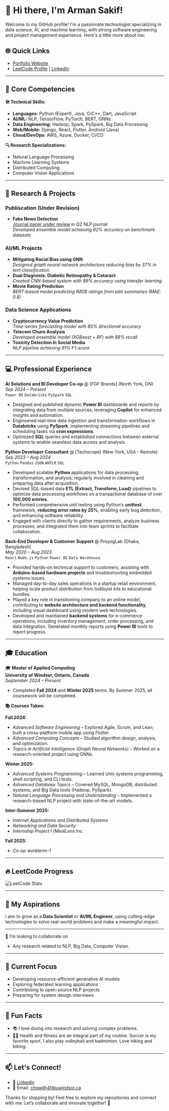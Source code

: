 # 👋 Hi there, I'm Arman Sakif!  

Welcome to my GitHub profile! I'm a passionate technologist specializing in data science, AI, and machine learning, with strong software engineering and project management experience. Here's a little more about me:  


## 🌐 Quick Links
- [Portfolio Website](https://armansakif.vercel.app/)
- [LeetCode Profile](https://leetcode.com/u/arman09/) | [LinkedIn](https://linkedin.com/in/arman-sakif-09)


---

## 🚀 Core Competencies
**🛠️ Technical Skills:**
- **Languages:** Python (Expert), Java, C/C++, Dart, JavaScript
- **AI/ML:** NLP, TensorFlow, PyTorch, BERT, GNNs
- **Data Engineering:** Hadoop, Spark, PySpark, Big Data Processing
- **Web/Mobile:** Django, React, Flutter, Android (Java)
- **Cloud/DevOps:** AWS, Azure, Docker, CI/CD

**🔍 Research Specializations:**
- Natural Language Processing
- Machine Learning Systems
- Distributed Computing
- Computer Vision Applications

---

## 🧪 Research & Projects
### Publiscation (Under Revision)
- **Fake News Detection**  
  [Journal paper under review](https://arxiv.org/pdf/2307.06979) in Q2 NLP journal  
  *Developed ensemble model achieving 92% accuracy on benchmark datasets*

### AI/ML Projects
- **Mitigating Racial Bias using GNN**  
  *Designed graph neural network architecture reducing bias by 37% in text classification*
- **Dual Diagnosis: Diabetic Retinopathy & Cataract**  
  *Created CNN-based system with 89% accuracy using transfer learning*
- **Movie Rating Prediction**  
  *BERT-based model predicting IMDB ratings from plot summaries (MAE: 0.8)*

### Data Science Applications
- **Cryptocurrency Value Prediction**  
  *Time-series forecasting model with 85% directional accuracy*
- **Telecom Churn Analysis**  
  *Developed ensemble model (XGBoost + RF) with 88% recall*
- **Toxicity Detection in Social Media**  
  *NLP pipeline achieving 91% F1-score*

---

## 💻 Professional Experience
**AI Solutions and BI Developer Co-op** @ [FGF Brands] (North York, ON)  
*Sep 2024 – Present*  
`Power BI` `Databricks` `PySpark` `SQL`

- Designed and published dynamic **Power BI** dashboards and reports by integrating data from multiple sources, leveraging **Copilot** for enhanced insights and automation.
- Engineered real-time data ingestion and transformation workflows in **Databricks** using **PySpark**, implementing streaming pipelines and scheduling tasks via **cron expressions**.
- Optimized **SQL** queries and established connections between external systems to enable seamless data access and analysis.

**Python Developer Consultant** @ [Techscope] (New York, USA - Remote)  
*Sep 2023 – Aug 2024*  
`Python` `Pandas` `JSON` `ANTLR` `SQL`

- Developed scalable **Python** applications for data processing, transformation, and analysis; regularly involved in cleaning and preparing data after acquisition.
- Devised SQL-based data **ETL (Extract, Transform, Load)** pipelines to optimize data processing workflows on a transactional database of over **100,000 entries**.
- Performed comprehensive unit testing using Python’s **unittest** framework, **reducing error rates by 25%**, enabling early bug detection, and enhancing software reliability.
- Engaged with clients directly to gather requirements, analyze business processes, and integrated them into team sprints to facilitate collaboration.

**Back-End Developer & Customer Support** @ ProyogLab (Dhaka, Bangladesh)  
*May 2020 – Aug 2023*  
`React` `Node.js` `Python` `Power BI` `Data Warehouse`

- Provided hands-on technical support to customers, assisting with **Arduino-based hardware projects** and troubleshooting embedded systems issues.
- Managed day-to-day sales operations in a startup retail environment, helping scale product distribution from hobbyist kits to educational bundles.
- Played a key role in transitioning company to an online model, contributing to **website architecture and backend functionality**, including visual dashboard using modern web technologies.
- Developed and maintained **backend systems** for e-commerce operations, including inventory management, order processing, and data integration. Generated monthly reports using **Power BI** tools to report progress.


---


## 🎓 Education  
🎓 **Master of Applied Computing**  
**University of Windsor, Ontario, Canada**  
*September 2024 – Present*  
- Completed **Fall 2024** and **Winter 2025** terms. By Summer 2025, all coursework will be completed.  

**📚 Courses Taken:**  

**Fall 2024:**  
- *Advanced Software Engineering* – Explored Agile, Scrum, and Lean; built a cross-platform mobile app using Flutter.  
- *Advanced Computing Concepts* – Studied algorithm design, analysis, and optimization.  
- *Topics in Artificial Intelligence (Graph Neural Networks)* – Worked on a research-oriented project using GNNs.

**Winter 2025:**  
- *Advanced Systems Programming* – Learned Unix systems programming, shell scripting, and CLI tools.  
- *Advanced Database Topics* – Covered MySQL, MongoDB, distributed systems, and Big Data tools (Hadoop, PySpark).  
- *Natural Language Processing and Understanding* – Implemented a research-based NLP project with state-of-the-art models.

**Inter-Summer 2025:**  
- *Internet Applications and Distributed Systems*  
- *Networking and Data Security*  
- *Internship Project I (MealLens Inc.*

**Fall 2025:**  
- *Co-op workterm-1* 

---

## 🔥 LeetCode Progress
![LeetCode Stats](https://leetcard.jacoblin.cool/arman09?theme=dark&font=Karma&ext=contest)

---

## 🎯 My Aspirations  
I aim to grow as a **Data Scientist** or **AI/ML Engineer**, using cutting-edge technologies to solve real-world problems and make a meaningful impact.  

---

👯 I’m looking to collaborate on 
- Any research related to NLP, Big Data, Computer Vision. 

---

## 🌱 Current Focus
- Developing resource-efficient generative AI models
- Exploring federated learning applications
- Contributing to open-source NLP projects
- Preparing for system design interviews

---

## 🌟 Fun Facts  
- 📚 I love diving into research and solving complex problems.  
- 🏋️‍♂️ Health and fitness are an integral part of my routine. Soccer is my favorite sport. I also play volleyball and badminton. Love hiking and biking. 

---

## 📫 Let's Connect!  
- 💼 [LinkedIn](https://linkedin.com/in/arman-sakif-09)  
- 📧 Email: chowdh4f@uwindsor.ca 

Thanks for stopping by! Feel free to explore my repositories and connect with me. Let’s collaborate and innovate together! 🚀  
